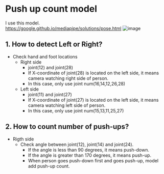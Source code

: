 # Push up count model

I use this model.<br>
https://google.github.io/mediapipe/solutions/pose.html
![image](https://user-images.githubusercontent.com/103994779/204980438-299a34d8-7fd6-4b3a-9f2b-a19383313603.png)

## 1. How to detect Left or Right?

- Check hand and foot locations
  - Right side
    - joint(12) and joint(28)
    - If X-coordinate of joint(28) is located on the left side, it means camera watching right side of person.
    - In this case, only use joint num(16,14,12,26,28)
  - Left side
    - joint(11) and joint(27)
    - If X-coordinate of joint(27) is located on the left side, it means camera watching left side of person.
    - In this case, only use joint num(15,13,11,25,27)

## 2. How to count number of push-ups?

- Rigth side
  - Check angle between joint(12), joint(14) and joint(24).
    - If the angle is less than 90 degrees, it means push-down.
    - If the angle is greater than 170 degrees, it means push-up.
    - When person goes push-down first and goes push-up, model add push-up count.
